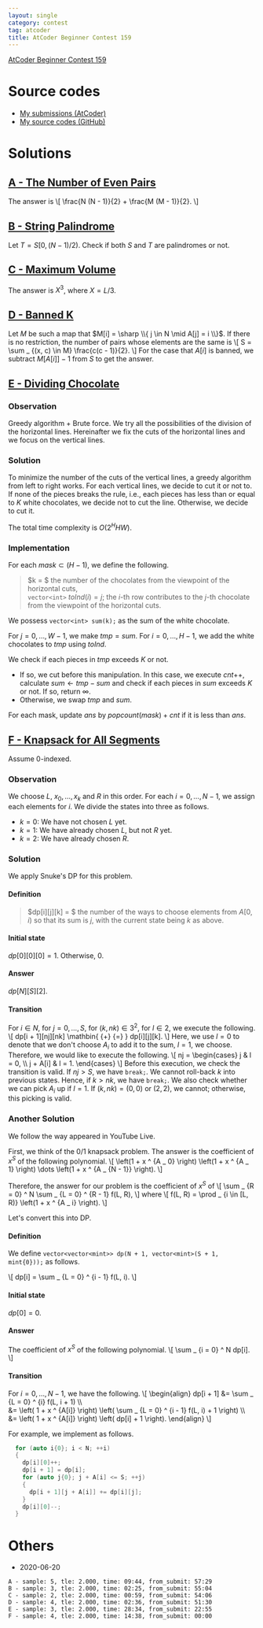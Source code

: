 ```yaml
---
layout: single
category: contest
tag: atcoder
title: AtCoder Beginner Contest 159
---
```


[AtCoder Beginner Contest 159](https://atcoder.jp/contests/abc159)

# Source codes

- [My submissions (AtCoder)](https://atcoder.jp/contests/abc159/submissions?f.User=kazunetakahashi)
- [My source codes (GitHub)](https://github.com/kazunetakahashi/atcoder/tree/master/2020/0619_ABC159)

# Solutions

## [A - The Number of Even Pairs](https://atcoder.jp/contests/abc159/tasks/abc159_a)

The answer is
\\[
  \frac{N (N - 1)}{2} + \frac{M (M - 1)}{2}.
\\]

## [B - String Palindrome](https://atcoder.jp/contests/abc159/tasks/abc159_b)

Let $T = S[0, (N - 1) / 2)$. Check if both $S$ and $T$ are palindromes or not.

## [C - Maximum Volume](https://atcoder.jp/contests/abc159/tasks/abc159_c)

The answer is $X ^ 3$, where $X = L / 3$.

## [D - Banned K](https://atcoder.jp/contests/abc159/tasks/abc159_d)

Let $M$ be such a map that $M[i] = \sharp \\{ j \in N \mid A[j] = i \\}$. If there is no restriction, the number of pairs whose elements are the same is
\\[
  S = \sum _ {(x, c) \in M} \frac{c(c - 1)}{2}.
\\]
For the case that $A[i]$ is banned, we subtract $M[A[i]] - 1$ from $S$ to get the answer.

## [E - Dividing Chocolate](https://atcoder.jp/contests/abc159/tasks/abc159_e)

### Observation

Greedy algorithm + Brute force. We try all the possibilities of the division of the horizontal lines. Hereinafter we fix the cuts of the horizontal lines and we focus on the vertical lines.

### Solution

To minimize the number of the cuts of the vertical lines, a greedy algorithm from left to right works. For each vertical lines, we decide to cut it or not to. If none of the pieces breaks the rule, i.e., each pieces has less than or equal to $K$ white chocolates, we decide not to cut the line. Otherwise, we decide to cut it.

The total time complexity is $O(2 ^ H HW)$.

### Implementation

For each $mask \subset (H - 1)$, we define the following.

> $k = $ the number of the chocolates from the viewpoint of the horizontal cuts, <br>
> `vector<int>` $toInd(i) = j$; the $i$-th row contributes to the $j$-th chocolate from the viewpoint of the horizontal cuts.

We possess `vector<int> sum(k);` as the sum of the white chocolate.

For $j = 0, \dots, W - 1$, we make $tmp = sum$. For $i = 0, \dots, H - 1$, we add the white chocolates to $tmp$ using $toInd$.

We check if each pieces in $tmp$ exceeds $K$ or not.

- If so, we cut before this manipulation. In this case, we execute $cnt \mathbin{ {+} {+} }$, calculate $sum \gets tmp - sum$ and check if each pieces in $sum$ exceeds $K$ or not. If so, return $\infty$.
- Otherwise, we swap $tmp$ and $sum$.

For each mask, update $ans$ by $popcount(mask) + cnt$ if it is less than $ans$.

## [F - Knapsack for All Segments](https://atcoder.jp/contests/abc159/tasks/abc159_f)

Assume $0$-indexed.

### Observation

We choose $L$, $x _ 0, \dots, x _ k$ and $R$ in this order. For each $i = 0, \dots, N - 1$, we assign each elements for $i$. We divide the states into three as follows.

- $k = 0$: We have not chosen $L$ yet.
- $k = 1$: We have already chosen $L$, but not $R$ yet.
- $k = 2$: We have already chosen $R$.

### Solution

We apply Snuke's DP for this problem.

#### Definition

> $dp[i][j][k] = $ the number of the ways to choose elements from $A[0, i)$ so that its sum is $j$, with the current state being $k$ as above.

#### Initial state

$dp[0][0][0] = 1$. Otherwise, $0$.

#### Answer

$dp[N][S][2]$.

#### Transition

For $i \in N$, for $j = 0, \dots, S$, for $(k, nk) \in 3 ^ 2$, for $l \in 2$, we execute the following.
\\[
  dp[i + 1][nj][nk] \mathbin{ {+} {=} } dp[i][j][k].
\\]
Here, we use $l = 0$ to denote that we don't choose $A _ i$ to add it to the sum, $l = 1$, we choose. Therefore, we would like to execute the following.
\\[
  nj = \begin{cases} j & l = 0, \\\ j + A[i] & l = 1. \end{cases}
\\]
Before this execution, we check the transition is valid. If $nj > S$, we have `break;`. We cannot roll-back $k$ into previous states. Hence, if $k > nk$, we have `break;`. We also check whether we can pick $A _ i$ up if $l = 1$. If $(k, nk) = (0, 0)$ or $(2, 2)$, we cannot; otherwise, this picking is valid.

### Another Solution

We follow the way appeared in YouTube Live.

First, we think of the $0/1$ knapsack problem. The answer is the coefficient of $x ^ S$ of the following polynomial.
\\[
  \left(1 + x ^ {A _ 0} \right) \left(1 + x ^ {A _ 1} \right) \dots \left(1 + x ^ {A _ {N - 1}} \right).
\\]

Therefore, the answer for our problem is the coefficient of $x ^ S$ of
\\[
  \sum _ {R = 0} ^ N \sum _ {L = 0} ^ {R - 1} f(L, R),
\\]
where
\\[
  f(L, R) = \prod _ {i \in [L, R)} \left(1 + x ^ {A _ i} \right).
\\]

Let's convert this into DP.

#### Definition

We define `vector<vector<mint>> dp(N + 1, vector<mint>(S + 1, mint{0}));` as follows.

\\[
  dp[i] = \sum _ {L = 0} ^ {i - 1} f(L, i).
\\]

#### Initial state

$dp[0] = 0$.

#### Answer

The coefficient of $x ^ S$ of the following polynomial.
\\[
  \sum _ {i = 0} ^ N dp[i].
\\]

#### Transition

For $i = 0, \dots, N - 1$, we have the following.
\\[
  \begin{align}
    dp[i + 1] &= \sum _ {L = 0} ^ {i} f(L, i + 1) \\\\\
    &= \left( 1 + x ^ {A[i]} \right) \left( \sum _ {L = 0} ^ {i - 1} f(L, i) + 1 \right) \\\\\
    &= \left( 1 + x ^ {A[i]} \right) \left( dp[i] + 1 \right).
  \end{align}
\\]

For example, we implement as follows.

```c++
  for (auto i{0}; i < N; ++i)
  {
    dp[i][0]++;
    dp[i + 1] = dp[i];
    for (auto j{0}; j + A[i] <= S; ++j)
    {
      dp[i + 1][j + A[i]] += dp[i][j];
    }
    dp[i][0]--;
  }
```

# Others

- 2020-06-20

```
A - sample: 5, tle: 2.000, time: 09:44, from_submit: 57:29
B - sample: 3, tle: 2.000, time: 02:25, from_submit: 55:04
C - sample: 2, tle: 2.000, time: 00:59, from_submit: 54:06
D - sample: 4, tle: 2.000, time: 02:36, from_submit: 51:30
E - sample: 3, tle: 2.000, time: 28:34, from_submit: 22:55
F - sample: 4, tle: 2.000, time: 14:38, from_submit: 00:00
```
